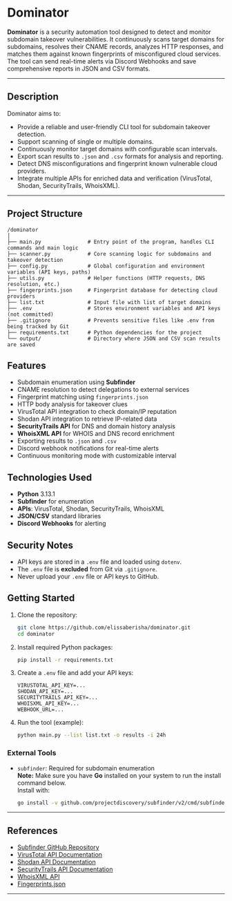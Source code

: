 # Dominator

**Dominator** is a security automation tool designed to detect and monitor subdomain takeover vulnerabilities. It continuously scans target domains for subdomains, resolves their CNAME records, analyzes HTTP responses, and matches them against known fingerprints of misconfigured cloud services. The tool can send real-time alerts via Discord Webhooks and save comprehensive reports in JSON and CSV formats.

---

## Description

Dominator aims to:

- Provide a reliable and user-friendly CLI tool for subdomain takeover detection.
- Support scanning of single or multiple domains.
- Continuously monitor target domains with configurable scan intervals.
- Export scan results to `.json` and `.csv` formats for analysis and reporting.
- Detect DNS misconfigurations and fingerprint known vulnerable cloud providers.
- Integrate multiple APIs for enriched data and verification (VirusTotal, Shodan, SecurityTrails, WhoisXML).

---

## Project Structure

```plaintext
/dominator
│
├── main.py               # Entry point of the program, handles CLI commands and main logic
├── scanner.py            # Core scanning logic for subdomains and takeover detection
├── config.py             # Global configuration and environment variables (API keys, paths)
├── utils.py              # Helper functions (HTTP requests, DNS resolution, etc.)
├── fingerprints.json     # Fingerprint database for detecting cloud providers
├── list.txt              # Input file with list of target domains
├── .env                  # Stores environment variables and API keys (not committed)
├── .gitignore            # Prevents sensitive files like .env from being tracked by Git
├── requirements.txt      # Python dependencies for the project
└── output/               # Directory where JSON and CSV scan results are saved
```

## Features

-  Subdomain enumeration using **Subfinder**
-  CNAME resolution to detect delegations to external services
-  Fingerprint matching using `fingerprints.json`
-  HTTP body analysis for takeover clues
-  VirusTotal API integration to check domain/IP reputation
-  Shodan API integration to retrieve IP-related data
-  **SecurityTrails API** for DNS and domain history analysis
-  **WhoisXML API** for WHOIS and DNS record enrichment
-  Exporting results to `.json` and `.csv`
-  Discord webhook notifications for real-time alerts
-  Continuous monitoring mode with customizable interval

## Technologies Used

- **Python** 3.13.1
- **Subfinder** for enumeration
- **APIs**: VirusTotal, Shodan, SecurityTrails, WhoisXML
- **JSON/CSV** standard libraries
- **Discord Webhooks** for alerting

## Security Notes

- API keys are stored in a `.env` file and loaded using `dotenv`.
- The `.env` file is **excluded** from Git via `.gitignore`.
- Never upload your `.env` file or API keys to GitHub.

## Getting Started

1. Clone the repository:
   ```bash
   git clone https://github.com/elissaberisha/dominator.git
   cd dominator
   ```

2. Install required Python packages:
   ```bash
   pip install -r requirements.txt
   ```

3. Create a `.env` file and add your API keys:
   ```env
   VIRUSTOTAL_API_KEY=...
   SHODAN_API_KEY=...
   SECURITYTRAILS_API_KEY=...
   WHOISXML_API_KEY=...
   WEBHOOK_URL=...
   ```

4. Run the tool (example):
   ```bash
   python main.py --list list.txt -o results -i 24h
   ```

### External Tools

- `subfinder`: Required for subdomain enumeration  
  **Note:** Make sure you have **Go** installed on your system to run the install command below.  
  Install with:
  ```bash
  go install -v github.com/projectdiscovery/subfinder/v2/cmd/subfinder@latest
  ```
---

## References

- [Subfinder GitHub Repository](https://github.com/projectdiscovery/subfinder)
- [VirusTotal API Documentation](https://developers.virustotal.com/reference)
- [Shodan API Documentation](https://developer.shodan.io/)
- [SecurityTrails API Documentation](https://securitytrails.com/corp/api)
- [WhoisXML API](https://whoisxmlapi.com/)
- [Fingerprints.json](https://github.com/haccer/subjack/blob/master/fingerprints.json)

---
